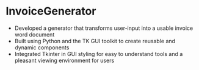 # InvoiceGenerator

- Developed a generator that transforms user-input into a usable invoice word document  
- Built using Python and the TK GUI toolkit to create reusable and dynamic components
- Integrated Tkinter in GUI styling for easy to understand tools and a pleasant viewing environment for users
